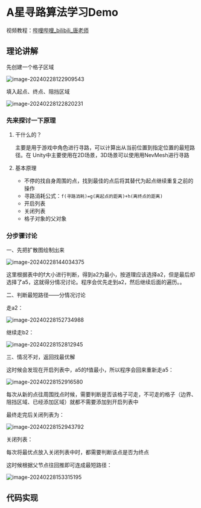 # A星寻路算法学习Demo

视频教程：[哔哩哔哩_bilibili_唐老师](https://www.bilibili.com/video/BV147411u7r5?p=1&vd_source=c096fc8249c2b2df286ca42785f0fa95)

## 理论讲解

先创建一个格子区域

![image-20240228122909543](Nodeimage/image-20240228122909543.png)



填入起点、终点、阻挡区域

![image-20240228122820231](Nodeimage/image-20240228122820231.png)



### 先来探讨一下原理

1. 干什么的？

   主要是用于游戏中角色进行寻路，可以计算出从当前位置到指定位置的最短路径。在 Unity中主要使用在2D场景，3D场景可以使用用NevMesh进行寻路

2. 基本原理

   - 不停的找自身周围的点，找到最佳的点后将其替代为起点继续重复之前的操作
   - 寻路消耗公式：`f(寻路消耗)=g(离起点的距离)+h(离终点的距离)`
   - 开启列表
   - 关闭列表
   - 格子对象的父对象

   



### 分步骤讨论

一、先把扩散图绘制出来

![image-20240228144034375](Nodeimage/image-20240228144034375.png)

这里根据表中的f大小进行判断，得到a2为最小，按道理应该选择a2，但是最后却选择了a5，这就得分情况讨论。程序会优先走到a2，然后继续后面的遍历。。



二、判断最短路径——分情况讨论

走a2：

![image-20240228152734988](Nodeimage/image-20240228152734988.png)

继续走b2：

![image-20240228152812945](Nodeimage/image-20240228152812945.png)



三、情况不对，返回找最优解

这时候会发现在开启列表中，a5的f值最小，所以程序会回来重新走a5：

![image-20240228152916580](Nodeimage/image-20240228152916580.png)

每次从新的点往周围找点时候，需要判断是否该格子可走，不可走的格子（边界、阻挡区域、已经添加区域）就都不需要添加到开启列表中





最终走完后关闭列表为：

![image-20240228152943792](Nodeimage/image-20240228152943792.png)

关闭列表：

每次将最优点放入关闭列表中时，都需要判断该点是否为终点



这时候根据父节点往回推即可连成最短路径：

![image-20240228153315195](Nodeimage/image-20240228153315195.png)







## 代码实现

